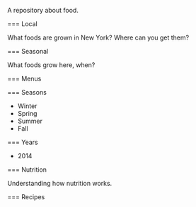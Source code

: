 A repository about food.


=== Local

What foods are grown in New York?
Where can you get them?

=== Seasonal

What foods grow here, when?

=== Menus

=== Seasons

* Winter
* Spring
* Summer
* Fall

=== Years

* 2014


=== Nutrition

Understanding how nutrition works.


=== Recipes

